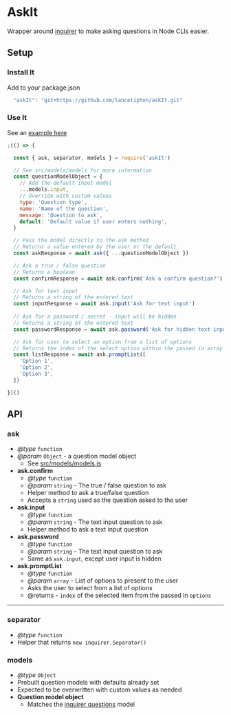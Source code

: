 # AskIt
Wrapper around [inquirer](https://www.npmjs.com/package/inquirer) to make asking questions in Node CLIs easier.

## Setup

### Install It
Add to your package.json

  ```js
    "askIt": "git+https://github.com/lancetipton/askIt.git"
  ```

### Use It
See an [example here](https://github.com/lancetipton/askIt/blob/master/scripts/validate.js)

```js
;(() => {

  const { ask, separator, models } = require('askIt')

  // See src/models/models for more information
  const questionModelObject = {
    // Add the default input model
    ...models.input,
    // Override with custom values
    type: 'Question type',
    name: 'Name of the question',
    message: 'Question to ask',
    default: 'Default value if user enters nothing',
  }

  // Pass the model directly to the ask method
  // Returns a value entered by the user or the default
  const askResponse = await ask({ ...questionModelObject })

  // Ask a true / false question
  // Returns a boolean
  const confirmResponse = await ask.confirm('Ask a confirm question?')

  // Ask for text input
  // Returns a string of the entered text
  const inputResponse = await ask.input('Ask for text input')
  
  // Ask for a password / secret - input will be hidden
  // Returns a string of the entered text
  const passwordResponse = await ask.password('Ask for hidden text input')

  // Ask for user to select an option from a list of options
  // Returns the index of the select option within the passed in array
  const listResponse = await ask.promptList([
    'Option 1',
    'Option 2',
    'Option 3',
  ])

})()

```

## API

### ask
  * *@type* `function`
  * *@param*  `Object` - a question model object
    * See [src/models/models.js](https://github.com/lancetipton/askIt/blob/master/src/models/models.js)
  * **ask.confirm**
    * *@type* `function`
    * *@param*  `string` - The true / false question to ask
    * Helper method to ask a true/false question
    * Accepts a `string` used as the question asked to the user
  * **ask.input**
    * *@type* `function`
    * *@param*  `string` - The text input question to ask
    * Helper method to ask a text input question
  * **ask.password**
    * *@type* `function`
    * *@param*  `string` - The text input question to ask
    * Same as `ask.input`, except user input is hidden
  * **ask.promptList**
    * *@type* `function`
    * *@param*  `array` - List of options to present to the user
    * Asks the user to select from a list of options
    * @returns - `index` of the selected item from the passed in `options`
****
### separator
  * *@type* `function`
  * Helper that returns `new inquirer.Separator()`

### models
  * *@type* `Object`
  * Prebuilt question models with defaults already set
  * Expected to be overwritten with custom values as needed
  * **Question model object**
    * Matches the [inquirer questions](https://github.com/SBoudrias/Inquirer.js#questions) model


